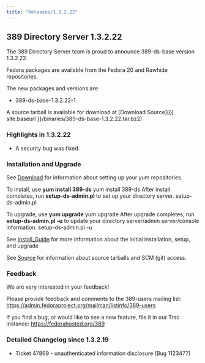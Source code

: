 ```yaml
---
title: "Releases/1.3.2.22"
---
```

389 Directory Server 1.3.2.22
-----------------------------

The 389 Directory Server team is proud to announce 389-ds-base version 1.3.2.22.

Fedora packages are available from the Fedora 20 and Rawhide repositories.

The new packages and versions are:

-   389-ds-base-1.3.2.22-1

A source tarball is available for download at [Download Source]({{ site.baseurl }}/binaries/389-ds-base-1.3.2.22.tar.bz2)

### Highlights in 1.3.2.22

-   A security bug was fixed.

### Installation and Upgrade

See [Download](../download.html) for information about setting up your yum repositories.

To install, use **yum install 389-ds** yum install 389-ds After install completes, run **setup-ds-admin.pl** to set up your directory server. setup-ds-admin.pl

To upgrade, use **yum upgrade** yum upgrade After upgrade completes, run **setup-ds-admin.pl -u** to update your directory server/admin server/console information. setup-ds-admin.pl -u

See [Install\_Guide](../legacy/install-guide.html) for more information about the initial installation, setup, and upgrade

See [Source](../development/source.html) for information about source tarballs and SCM (git) access.

### Feedback

We are very interested in your feedback!

Please provide feedback and comments to the 389-users mailing list: <https://admin.fedoraproject.org/mailman/listinfo/389-users>

If you find a bug, or would like to see a new feature, file it in our Trac instance: <https://fedorahosted.org/389>

### Detailed Changelog since 1.3.2.19

-   Ticket 47869 - unauthenticated information disclosure (Bug 1123477)

